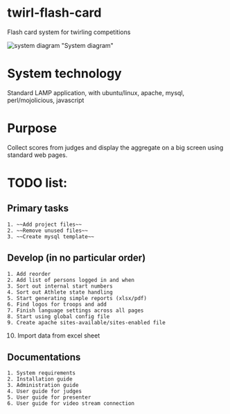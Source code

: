 # twirl-flash-card
Flash card system for twirling competitions

![system diagram](/srefsum/twirl-flash-card/tree/master/Doc/images/1.SystemDiagram.PNG) "System diagram"

# System technology
Standard LAMP application, with ubuntu/linux, apache, mysql, perl/mojolicious, javascript

# Purpose
Collect scores from judges and display the aggregate on a big screen using standard web pages.

# TODO list:
   
   ## Primary tasks
    1. ~~Add project files~~
    2. ~~Remove unused files~~
    3. ~~Create mysql template~~
    
   ## Develop (in no particular order)
    1. Add reorder 
    2. Add list of persons logged in and when
    3. Sort out internal start numbers
    4. Sort out Athlete state handling
    5. Start generating simple reports (xlsx/pdf)
    6. Find logos for troops and add
    7. Finish language settings across all pages
    8. Start using global config file
    9. Create apache sites-available/sites-enabled file
   10. Import data from excel sheet

   ##  Documentations
    1. System requirements
    2. Installation guide
    3. Administration guide
    4. User guide for judges
    5. User guide for presenter
    6. User guide for video stream connection
        
    

